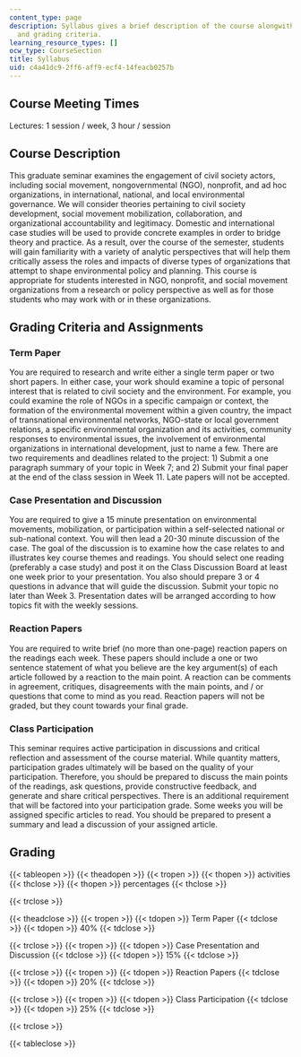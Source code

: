 ```yaml
---
content_type: page
description: Syllabus gives a brief description of the course alongwith the assignments
  and grading criteria.
learning_resource_types: []
ocw_type: CourseSection
title: Syllabus
uid: c4a41dc9-2ff6-aff9-ecf4-14feacb0257b
---
```


Course Meeting Times
--------------------

Lectures: 1 session / week, 3 hour / session

Course Description
------------------

This graduate seminar examines the engagement of civil society actors, including social movement, nongovernmental (NGO), nonprofit, and ad hoc organizations, in international, national, and local environmental governance. We will consider theories pertaining to civil society development, social movement mobilization, collaboration, and organizational accountability and legitimacy. Domestic and international case studies will be used to provide concrete examples in order to bridge theory and practice. As a result, over the course of the semester, students will gain familiarity with a variety of analytic perspectives that will help them critically assess the roles and impacts of diverse types of organizations that attempt to shape environmental policy and planning. This course is appropriate for students interested in NGO, nonprofit, and social movement organizations from a research or policy perspective as well as for those students who may work with or in these organizations.

Grading Criteria and Assignments
--------------------------------

### Term Paper

You are required to research and write either a single term paper or two short papers. In either case, your work should examine a topic of personal interest that is related to civil society and the environment. For example, you could examine the role of NGOs in a specific campaign or context, the formation of the environmental movement within a given country, the impact of transnational environmental networks, NGO-state or local government relations, a specific environmental organization and its activities, community responses to environmental issues, the involvement of environmental organizations in international development, just to name a few. There are two requirements and deadlines related to the project: 1) Submit a one paragraph summary of your topic in Week 7; and 2) Submit your final paper at the end of the class session in Week 11. Late papers will not be accepted.

### Case Presentation and Discussion

You are required to give a 15 minute presentation on environmental movements, mobilization, or participation within a self-selected national or sub-national context. You will then lead a 20-30 minute discussion of the case. The goal of the discussion is to examine how the case relates to and illustrates key course themes and readings. You should select one reading (preferably a case study) and post it on the Class Discussion Board at least one week prior to your presentation. You also should prepare 3 or 4 questions in advance that will guide the discussion. Submit your topic no later than Week 3. Presentation dates will be arranged according to how topics fit with the weekly sessions.

### Reaction Papers

You are required to write brief (no more than one-page) reaction papers on the readings each week. These papers should include a one or two sentence statement of what you believe are the key argument(s) of each article followed by a reaction to the main point. A reaction can be comments in agreement, critiques, disagreements with the main points, and / or questions that come to mind as you read. Reaction papers will not be graded, but they count towards your final grade.

### Class Participation

This seminar requires active participation in discussions and critical reflection and assessment of the course material. While quantity matters, participation grades ultimately will be based on the quality of your participation. Therefore, you should be prepared to discuss the main points of the readings, ask questions, provide constructive feedback, and generate and share critical perspectives. There is an additional requirement that will be factored into your participation grade. Some weeks you will be assigned specific articles to read. You should be prepared to present a summary and lead a discussion of your assigned article.

Grading
-------

{{< tableopen >}}
{{< theadopen >}}
{{< tropen >}}
{{< thopen >}}
activities
{{< thclose >}}
{{< thopen >}}
percentages
{{< thclose >}}

{{< trclose >}}

{{< theadclose >}}
{{< tropen >}}
{{< tdopen >}}
Term Paper
{{< tdclose >}}
{{< tdopen >}}
40%
{{< tdclose >}}

{{< trclose >}}
{{< tropen >}}
{{< tdopen >}}
Case Presentation and Discussion
{{< tdclose >}}
{{< tdopen >}}
15%
{{< tdclose >}}

{{< trclose >}}
{{< tropen >}}
{{< tdopen >}}
Reaction Papers
{{< tdclose >}}
{{< tdopen >}}
20%
{{< tdclose >}}

{{< trclose >}}
{{< tropen >}}
{{< tdopen >}}
Class Participation
{{< tdclose >}}
{{< tdopen >}}
25%
{{< tdclose >}}

{{< trclose >}}

{{< tableclose >}}